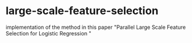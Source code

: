 # large-scale-feature-selection
implementation of the method in this paper "Parallel Large Scale Feature Selection for Logistic Regression "
